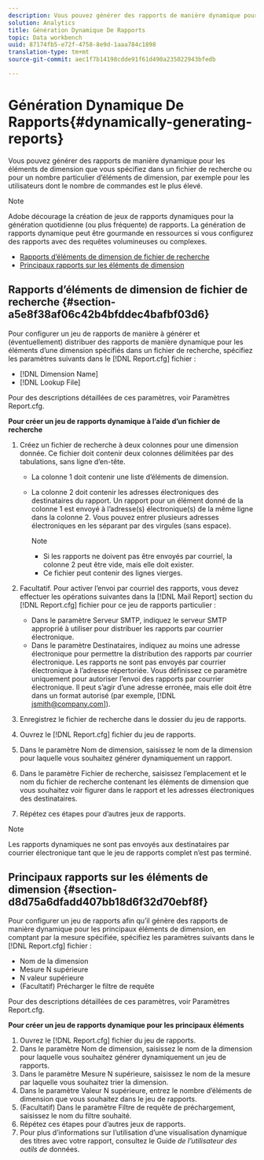 ```yaml
---
description: Vous pouvez générer des rapports de manière dynamique pour les éléments de dimension que vous spécifiez dans un fichier de recherche ou pour un nombre particulier d’éléments de dimension, par exemple pour les utilisateurs dont le nombre de commandes est le plus élevé.
solution: Analytics
title: Génération Dynamique De Rapports
topic: Data workbench
uuid: 87174fb5-e72f-4758-8e9d-1aaa784c1898
translation-type: tm+mt
source-git-commit: aec1f7b14198cdde91f61d490a235022943bfedb

---
```



# Génération Dynamique De Rapports{#dynamically-generating-reports}

Vous pouvez générer des rapports de manière dynamique pour les éléments de dimension que vous spécifiez dans un fichier de recherche ou pour un nombre particulier d’éléments de dimension, par exemple pour les utilisateurs dont le nombre de commandes est le plus élevé.

>[!NOTE]
>
>Adobe décourage la création de jeux de rapports dynamiques pour la génération quotidienne (ou plus fréquente) de rapports. La génération de rapports dynamique peut être gourmande en ressources si vous configurez des rapports avec des requêtes volumineuses ou complexes.

* [Rapports d’éléments de dimension de fichier de recherche](../../../../../home/c-rpt-oview/c-work-rpt-sets/t-create-rpt-set/t-config-rpt-set/c-dyn-gen-rpts.md#section-a5e8f38af06c42b4bfddec4bafbf03d6)
* [Principaux rapports sur les éléments de dimension](../../../../../home/c-rpt-oview/c-work-rpt-sets/t-create-rpt-set/t-config-rpt-set/c-dyn-gen-rpts.md#section-d8d75a6dfadd407bb18d6f32d70ebf8f)

## Rapports d’éléments de dimension de fichier de recherche {#section-a5e8f38af06c42b4bfddec4bafbf03d6}

Pour configurer un jeu de rapports de manière à générer et (éventuellement) distribuer des rapports de manière dynamique pour les éléments d’une dimension spécifiés dans un fichier de recherche, spécifiez les paramètres suivants dans le [!DNL Report.cfg] fichier :

* [!DNL Dimension Name]
* [!DNL Lookup File]

Pour des descriptions détaillées de ces paramètres, voir Paramètres [](../../../../../home/c-rpt-oview/c-rpt-param-ref/c-rpt-param.md#concept-838e59d72d3f4cb29ee15f5c7eb0ceff)Report.cfg.

**Pour créer un jeu de rapports dynamique à l’aide d’un fichier de recherche**

1. Créez un fichier de recherche à deux colonnes pour une dimension donnée. Ce fichier doit contenir deux colonnes délimitées par des tabulations, sans ligne d’en-tête.

   * La colonne 1 doit contenir une liste d’éléments de dimension.
   * La colonne 2 doit contenir les adresses électroniques des destinataires du rapport. Un rapport pour un élément donné de la colonne 1 est envoyé à l’adresse(s) électronique(s) de la même ligne dans la colonne 2. Vous pouvez entrer plusieurs adresses électroniques en les séparant par des virgules (sans espace).

      >[!NOTE]
      >
      >
      >    
      >    
      >    * Si les rapports ne doivent pas être envoyés par courriel, la colonne 2 peut être vide, mais elle doit exister.
      >    * Ce fichier peut contenir des lignes vierges.




1. Facultatif. Pour activer l’envoi par courriel des rapports, vous devez effectuer les opérations suivantes dans la [!DNL Mail Report] section du [!DNL Report.cfg] fichier pour ce jeu de rapports particulier :

   * Dans le paramètre Serveur SMTP, indiquez le serveur SMTP approprié à utiliser pour distribuer les rapports par courrier électronique.
   * Dans le paramètre Destinataires, indiquez au moins une adresse électronique pour permettre la distribution des rapports par courrier électronique. Les rapports ne sont pas envoyés par courrier électronique à l’adresse répertoriée. Vous définissez ce paramètre uniquement pour autoriser l’envoi des rapports par courrier électronique. Il peut s’agir d’une adresse erronée, mais elle doit être dans un format autorisé (par exemple, [!DNL jsmith@company.com]).

1. Enregistrez le fichier de recherche dans le dossier du jeu de rapports.
1. Ouvrez le [!DNL Report.cfg] fichier du jeu de rapports.
1. Dans le paramètre Nom de dimension, saisissez le nom de la dimension pour laquelle vous souhaitez générer dynamiquement un rapport.
1. Dans le paramètre Fichier de recherche, saisissez l’emplacement et le nom du fichier de recherche contenant les éléments de dimension que vous souhaitez voir figurer dans le rapport et les adresses électroniques des destinataires.
1. Répétez ces étapes pour d’autres jeux de rapports.

>[!NOTE]
>
>Les rapports dynamiques ne sont pas envoyés aux destinataires par courrier électronique tant que le jeu de rapports complet n’est pas terminé.

## Principaux rapports sur les éléments de dimension {#section-d8d75a6dfadd407bb18d6f32d70ebf8f}

Pour configurer un jeu de rapports afin qu’il génère des rapports de manière dynamique pour les principaux éléments de dimension, en comptant par la mesure spécifiée, spécifiez les paramètres suivants dans le [!DNL Report.cfg] fichier :

* Nom de la dimension
* Mesure N supérieure
* N valeur supérieure
* (Facultatif) Précharger le filtre de requête

Pour des descriptions détaillées de ces paramètres, voir Paramètres [](../../../../../home/c-rpt-oview/c-rpt-param-ref/c-rpt-param.md#concept-838e59d72d3f4cb29ee15f5c7eb0ceff)Report.cfg.

**Pour créer un jeu de rapports dynamique pour les principaux éléments**

1. Ouvrez le [!DNL Report.cfg] fichier du jeu de rapports.
1. Dans le paramètre Nom de dimension, saisissez le nom de la dimension pour laquelle vous souhaitez générer dynamiquement un jeu de rapports.
1. Dans le paramètre Mesure N supérieure, saisissez le nom de la mesure par laquelle vous souhaitez trier la dimension.
1. Dans le paramètre Valeur N supérieure, entrez le nombre d’éléments de dimension que vous souhaitez dans le jeu de rapports.
1. (Facultatif) Dans le paramètre Filtre de requête de préchargement, saisissez le nom du filtre souhaité.
1. Répétez ces étapes pour d’autres jeux de rapports.
1. Pour plus d’informations sur l’utilisation d’une visualisation dynamique des titres avec votre rapport, consultez le Guide *de l’utilisateur des outils de* données.

